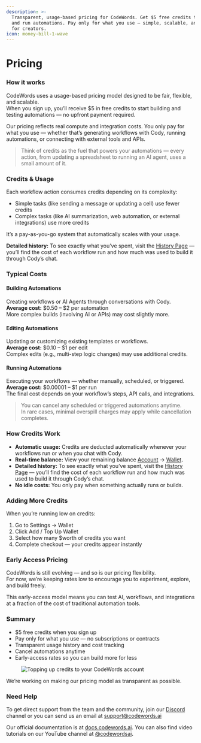 ```yaml
---
description: >-
  Transparent, usage-based pricing for CodeWords. Get $5 free credits to build
  and run automations. Pay only for what you use — simple, scalable, and built
  for creators.
icon: money-bill-1-wave
---
```


# Pricing

### How it works

CodeWords uses a usage-based pricing model designed to be fair, flexible, and scalable.\
When you sign up, you’ll receive $5 in free credits to start building and testing automations — no upfront payment required.

Our pricing reflects real compute and integration costs. You only pay for what you use — whether that’s generating workflows with Cody, running automations, or connecting with external tools and APIs.

> Think of credits as the fuel that powers your automations — every action, from updating a spreadsheet to running an AI agent, uses a small amount of it.

### Credits & Usage

Each workflow action consumes credits depending on its complexity:

* Simple tasks (like sending a message or updating a cell) use fewer credits
* Complex tasks (like AI summarization, web automation, or external integrations) use more credits

It’s a pay-as-you-go system that automatically scales with your usage.

**Detailed history:** To see exactly what you’ve spent, visit the [History Page](https://codewords.agemo.ai/workflows/history) — you’ll find the cost of each workflow run and how much was used to build it through Cody’s chat.

### Typical Costs

#### Building Automations

Creating workflows or AI Agents through conversations with Cody.\
**Average cost:** $0.50 – $2 per automation\
More complex builds (involving AI or APIs) may cost slightly more.

#### Editing Automations

Updating or customizing existing templates or workflows.\
**Average cost:** $0.10 – $1 per edit\
Complex edits (e.g., multi-step logic changes) may use additional credits.

#### Running Automations

Executing your workflows — whether manually, scheduled, or triggered.\
**Average cost:** $0.00001 – $1 per run\
The final cost depends on your workflow’s steps, API calls, and integrations.

> You can cancel any scheduled or triggered automations anytime.\
> In rare cases, minimal overspill charges may apply while cancellation completes.

### How Credits Work

* **Automatic usage:** Credits are deducted automatically whenever your workflows run or when you chat with Cody.
* **Real-time balance:** View your remaining balance [Account](https://codewords.agemo.ai/account) → [Wallet](https://codewords.agemo.ai/account/wallet)**.**
* **Detailed history:** To see exactly what you’ve spent, visit the [History Page](https://codewords.agemo.ai/workflows/history) — you’ll find the cost of each workflow run and how much was used to build it through Cody’s chat.
* **No idle costs:** You only pay when something actually runs or builds.

### Adding More Credits

When you’re running low on credits:

1. Go to Settings → Wallet
2. Click Add / Top Up Wallet
3. Select how many $worth of credits you want
4. Complete checkout — your credits appear instantly

### Early Access Pricing

CodeWords is still evolving — and so is our pricing flexibility.\
For now, we’re keeping rates low to encourage you to experiment, explore, and build freely.

This early-access model means you can test AI, workflows, and integrations at a fraction of the cost of traditional automation tools.

### Summary

* $5 free credits when you sign up
* Pay only for what you use — no subscriptions or contracts
* Transparent usage history and cost tracking
* Cancel automations anytime
* Early-access rates so you can build more for less



<figure><img src="../.gitbook/assets/wallet.gif" alt="Topping up credits to your CodeWords account"><figcaption></figcaption></figure>



We’re working on making our pricing model as transparent as possible.

### Need Help

To get direct support from the team and the community, join our [Discord](https://discord.codewords.ai) channel or you can send us an email at [support@codewords.ai](mailto:support@codewords.ai)&#x20;

Our official documentation is at [docs.codewords.ai](https://docs.codewords.ai/). You can also find video tutorials on our YouTube channel at [@codewordsai](https://www.youtube.com/@codewordsai).

